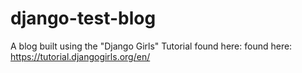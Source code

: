 # django-test-blog
A blog built using the "Django Girls" Tutorial found here:  found here: https://tutorial.djangogirls.org/en/
